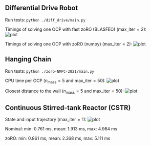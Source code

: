 ## Differential Drive Robot
Run tests:
```python ./diff_drive/main.py```

Timings of solving one OCP with fast zoRO (BLASFEO) ($\mathrm{max\_iter} = 2$):
![plot](./figures/timings_diff_drive_blasfeo.png)

Timings of solving one OCP with zoRO (numpy) ($\mathrm{max\_iter} = 2$):
![plot](./figures/timings_diff_drive_numpy.png)

## Hanging Chain

Run tests:
```python ./zoro-NMPC-2021/main.py```

CPU time per OCP ($n_\mathrm{mass} = 5$ and $\mathrm{max\_iter} = 50$):
![plot](./figures/timings_nm5.png)

Closest distance to the wall ($n_\mathrm{mass} = 5$ and $\mathrm{max\_iter} = 50$):
![plot](./figures/constraint_violation_nmass_5_seeds_20.png)


## Continuous Stirred-tank Reactor (CSTR)

State and input trajectory ($\mathrm{max\_iter} = 1$):
![plot](./figures/trajectory_cstr.png)

Nominal:
 min: 0.761 ms, mean: 1.913 ms, max: 4.984 ms

zoRO:
 min: 0.861 ms, mean: 2.368 ms, max: 5.111 ms